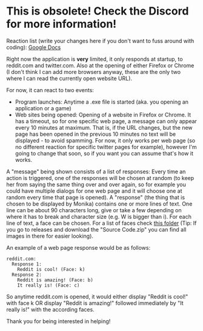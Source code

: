 # This is obsolete! Check the Discord for more information!

Reaction list (write your changes here if you don't want to fuss around with coding): [Google Docs](https://docs.google.com/spreadsheets/d/15sn7eXO8EApV1Cd6A7wijCD12pzQrBr8Oxf5oToONPE/edit?usp=sharing)

Right now the application is **very** limited, it only responds at startup, to reddit.com and twitter.com. Also at the opening of either Firefox or Chrome (I don't think I can add more browsers anyway, these are the only two where I can read the currently open website URL).

For now, it can react to two events:

- Program launches: Anytime a .exe file is started (aka. you opening an application or a game)
- Web sites being opened: Opening of a website in Firefox or Chrome. It has a timeout, so for one specific web page, a message can only appear every 10 minutes at maximum. That is, if the URL changes, but the new page has been opened in the previous 10 minutes no text will be displayed - to avoid spamming. For now, it only works per web page (so no different reaction for specific twitter pages for example), however I'm going to change that soon, so if you want you can assume that's how it works.

A "message" being shown consists of a list of responses: Every time an action is triggered, one of the responses will be chosen at random (to keep her from saying the same thing over and over again, so for example you could have multiple dialogs for one web page and it will choose one at random every time that page is opened). A "response" (the thing that is chosen to be displayed by Monika) contains one or more lines of text. One line can be about 90 characters long, give or take a few depending on where it has to break and character size (e.g. W is bigger than i). For each line of text, a face can be chosen. For a list of faces check [this folder](https://github.com/PiMaker/MonikAI/tree/master/MonikAI/monika) (Tip: If you go to releases and download the "Source Code.zip" you can find all images in there for easier looking).

An example of a web page response would be as follows:
```
reddit.com:
  Response 1:
    Reddit is cool! (Face: k)
  Response 2:
    Reddit is amazing! (Face: b)
    It really is! (Face: c)
```

So anytime reddit.com is opened, it would either display "Reddit is cool!" with face k OR display "Reddit is amazing!" followed immediately by "It really is!" with the according faces.

Thank you for being interested in helping!
